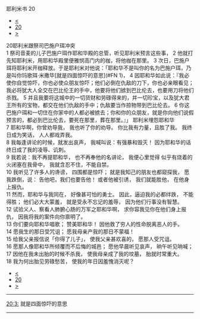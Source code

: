 ﻿





 耶利米书 20




* [<](bible/JER19.md)
* [20](bible/JER.md)
* [>](bible/JER21.md)



 
20耶利米跟祭司巴施户珥冲突  
1 祭司音麦的儿子巴施户珥作耶和华殿的总管，听见耶利米预言这些事， 
2 他就打先知耶利米，用耶和华殿里便雅悯高门内的枷，将他枷在那里。 
3 次日，巴施户珥将耶利米开枷释放。于是耶利米对他说：「耶和华不是叫你的名为巴施户珥，乃是叫你玛歌珥·米撒毕[就是四面惊吓的意思](#FN
1)， 
4 因耶和华如此说：『我必使你自觉惊吓，你也必使众朋友惊吓；他们必倒在仇敌的刀下，你也必亲眼看见；我必将犹大人全交在巴比伦王的手中，他要将他们掳到巴比伦去，也要用刀将他们杀戮。 
5 并且我要将这城中的一切货财和劳碌得来的，并一切珍宝，以及犹大君王所有的宝物，都交在他们仇敌的手中；仇敌要当作掠物带到巴比伦去。 
6 你这巴施户珥和一切住在你家中的人都必被掳去；你和你的众朋友，就是你向他们说假预言的，都必到巴比伦去，要死在那里，葬在那里。』」 耶利米埋怨耶和华  
7 耶和华啊，你曾劝导我， 我也听了你的劝导。 你比我有力量，且胜了我。 我终日成为笑话， 人人都戏弄我。  
8 我每逢讲论的时候，就发出哀声， 我喊叫说：有强暴和毁灭！ 因为耶和华的话终日成了我的凌辱、讥刺。  
9 我若说：我不再提耶和华， 也不再奉他的名讲论， 我便心里觉得 似乎有烧着的火闭塞在我骨中， 我就含忍不住，不能自禁。  
10 我听见了许多人的谗谤， 四围都是惊吓； 就是我知己的朋友也都窥探我， 愿我跌倒，说： 告他吧，我们也要告他！ 或者他被引诱， 我们就能胜他， 在他身上报仇。  
11 然而，耶和华与我同在， 好像甚可怕的勇士。 因此，逼迫我的必都绊跌， 不能得胜； 他们必大大蒙羞， 就是受永不忘记的羞辱， 因为他们行事没有智慧。  
12 试验义人、察看人肺腑心肠的万军之耶和华啊， 求你容我见你在他们身上报仇， 因我将我的案件向你禀明了。     
13 你们要向耶和华唱歌； 赞美耶和华！ 因他救了穷人的性命脱离恶人的手。     
14 愿我生的那日受咒诅； 愿我母亲产我的那日不蒙福！  
15 给我父亲报信说「你得了儿子」， 使我父亲甚欢喜的， 愿那人受咒诅。  
16 愿那人像耶和华所倾覆而不后悔的城邑； 愿他早晨听见哀声， 晌午听见呐喊；  
17 因他在我未出胎的时候不杀我， 使我母亲成了我的坟墓， 胎就时常重大。  
18 我为何出胎见劳碌愁苦， 使我的年日因羞愧消灭呢？ 
* [<](bible/JER19.md)
* [20](bible/JER.md)
* [>](bible/JER21.md)





---


[20:3:](#V3)
就是四面惊吓的意思




---









